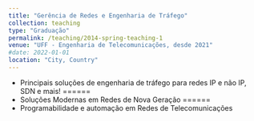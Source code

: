 ```yaml
---
title: "Gerência de Redes e Engenharia de Tráfego"
collection: teaching
type: "Graduação"
permalink: /teaching/2014-spring-teaching-1
venue: "UFF - Engenharia de Telecomunicações, desde 2021"
#date: 2022-01-01
location: "City, Country"
---
```

- Principais soluções de engenharia de tráfego para redes IP e não IP, SDN e mais!
======
- Soluções Modernas em Redes de Nova Geração
======
- Programabilidade e automação em Redes de Telecomunicações
